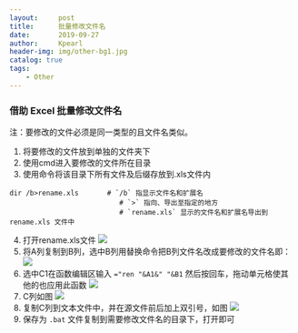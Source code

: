 ```yaml
---
layout:     post
title:      批量修改文件名
date:       2019-09-27
author:     Kpearl
header-img: img/other-bg1.jpg
catalog: true
tags:
    - Other
---
```

### 借助 Excel 批量修改文件名
注：要修改的文件必须是同一类型的且文件名类似。
1. 将要修改的文件放到单独的文件夹下
2. 使用cmd进入要修改的文件所在目录
3. 使用命令将该目录下所有文件及后缀存放到.xls文件内
```
dir /b>rename.xls       # `/b` 指显示文件名和扩展名
                           # `>` 指向、导出至指定的地方
                           # `rename.xls` 显示的文件名和扩展名导出到 rename.xls 文件中
```
4. 打开rename.xls文件
![](https://kpearl.cn/img/posts-img/2019092701/4.png)
5. 将A列复制到B列，选中B列用替换命令把B列文件名改成要修改的文件名即：
![](https://kpearl.cn/img/posts-img/2019092701/5.png)
6. 选中C1在函数编辑区输入 `="ren "&A1&" "&B1` 然后按回车，拖动单元格使其他的也应用此函数
![](https://kpearl.cn/img/posts-img/2019092701/6.png)
7. C列如图
![](https://kpearl.cn/img/posts-img/2019092701/7.png)
8. 复制C列到文本文件中，并在源文件前后加上双引号，如图
![](https://kpearl.cn/img/posts-img/2019092701/8.png)
9. 保存为 `.bat` 文件复制到需要修改文件名的目录下，打开即可
